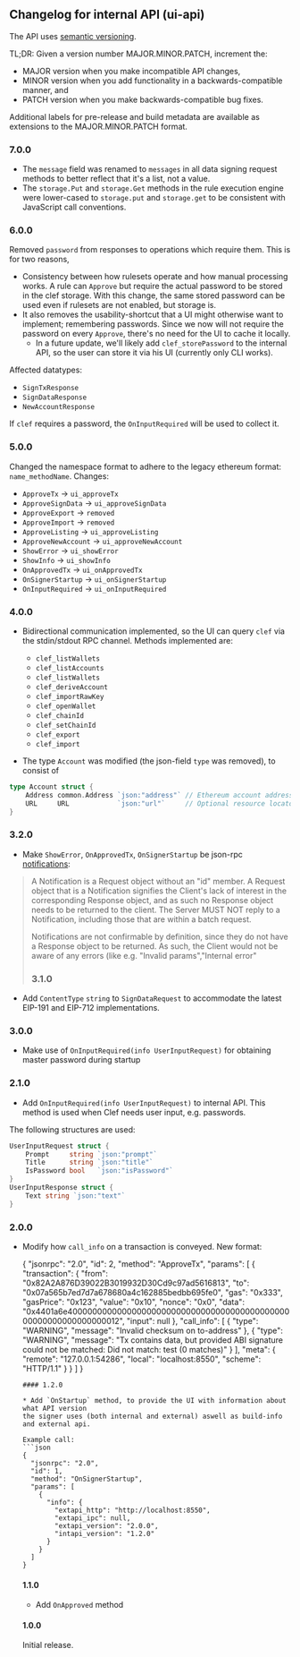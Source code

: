 ## Changelog for internal API (ui-api)

The API uses [semantic versioning](https://semver.org/).

TL;DR: Given a version number MAJOR.MINOR.PATCH, increment the:

-   MAJOR version when you make incompatible API changes,
-   MINOR version when you add functionality in a backwards-compatible manner, and
-   PATCH version when you make backwards-compatible bug fixes.

Additional labels for pre-release and build metadata are available as extensions to the MAJOR.MINOR.PATCH format.

### 7.0.0

-   The `message` field was renamed to `messages` in all data signing request methods to better reflect that it's a list, not a value.
-   The `storage.Put` and `storage.Get` methods in the rule execution engine were lower-cased to `storage.put` and `storage.get` to be consistent with JavaScript call conventions.

### 6.0.0

Removed `password` from responses to operations which require them. This is for two reasons,

-   Consistency between how rulesets operate and how manual processing works. A rule can `Approve` but require the actual password to be stored in the clef storage.
    With this change, the same stored password can be used even if rulesets are not enabled, but storage is.
-   It also removes the usability-shortcut that a UI might otherwise want to implement; remembering passwords. Since we now will not require the
    password on every `Approve`, there's no need for the UI to cache it locally.
    -   In a future update, we'll likely add `clef_storePassword` to the internal API, so the user can store it via his UI (currently only CLI works).

Affected datatypes:

-   `SignTxResponse`
-   `SignDataResponse`
-   `NewAccountResponse`

If `clef` requires a password, the `OnInputRequired` will be used to collect it.

### 5.0.0

Changed the namespace format to adhere to the legacy ethereum format: `name_methodName`. Changes:

-   `ApproveTx` -> `ui_approveTx`
-   `ApproveSignData` -> `ui_approveSignData`
-   `ApproveExport` -> `removed`
-   `ApproveImport`  -> `removed`
-   `ApproveListing`  -> `ui_approveListing`
-   `ApproveNewAccount`  -> `ui_approveNewAccount`
-   `ShowError` -> `ui_showError`
-   `ShowInfo` -> `ui_showInfo`
-   `OnApprovedTx` -> `ui_onApprovedTx`
-   `OnSignerStartup` -> `ui_onSignerStartup`
-   `OnInputRequired` -> `ui_onInputRequired`

### 4.0.0

-   Bidirectional communication implemented, so the UI can query `clef` via the stdin/stdout RPC channel. Methods implemented are:

    -   `clef_listWallets`
    -   `clef_listAccounts`
    -   `clef_listWallets`
    -   `clef_deriveAccount`
    -   `clef_importRawKey`
    -   `clef_openWallet`
    -   `clef_chainId`
    -   `clef_setChainId`
    -   `clef_export`
    -   `clef_import`

-   The type `Account` was modified (the json-field `type` was removed), to consist of

```go
type Account struct {
	Address common.Address `json:"address"` // Ethereum account address derived from the key
	URL     URL            `json:"url"`     // Optional resource locator within a backend
}
```

### 3.2.0

-   Make `ShowError`, `OnApprovedTx`, `OnSignerStartup` be json-rpc [notifications](https://www.jsonrpc.org/specification#notification):

> A Notification is a Request object without an "id" member. A Request object that is a Notification signifies the Client's lack of interest in the corresponding Response object, and as such no Response object needs to be returned to the client. The Server MUST NOT reply to a Notification, including those that are within a batch request.
>
>  Notifications are not confirmable by definition, since they do not have a Response object to be returned. As such, the Client would not be aware of any errors (like e.g. "Invalid params","Internal error"
>
> ### 3.1.0

-   Add `ContentType` `string` to `SignDataRequest` to accommodate the latest EIP-191 and EIP-712 implementations.

### 3.0.0

-   Make use of `OnInputRequired(info UserInputRequest)` for obtaining master password during startup

### 2.1.0

-   Add `OnInputRequired(info UserInputRequest)` to internal API. This method is used when Clef needs user input, e.g. passwords.

The following structures are used:

```go
UserInputRequest struct {
	Prompt     string `json:"prompt"`
	Title      string `json:"title"`
	IsPassword bool   `json:"isPassword"`
}
UserInputResponse struct {
	Text string `json:"text"`
}
```

### 2.0.0

-   Modify how `call_info` on a transaction is conveyed. New format:


    {
      "jsonrpc": "2.0",
      "id": 2,
      "method": "ApproveTx",
      "params": \[
        {
          "transaction": {
            "from": "0x82A2A876D39022B3019932D30Cd9c97ad5616813",
            "to": "0x07a565b7ed7d7a678680a4c162885bedbb695fe0",
            "gas": "0x333",
            "gasPrice": "0x123",
            "value": "0x10",
            "nonce": "0x0",
            "data": "0x4401a6e40000000000000000000000000000000000000000000000000000000000000012",
            "input": null
          },
          "call_info": [
            {
              "type": "WARNING",
              "message": "Invalid checksum on to-address"
            },
            {
              "type": "WARNING",
              "message": "Tx contains data, but provided ABI signature could not be matched: Did not match: test (0 matches)"
            }
          ],
          "meta": {
            "remote": "127.0.0.1:54286",
            "local": "localhost:8550",
            "scheme": "HTTP/1.1"
          }
        }
      ]
    }

        #### 1.2.0

        * Add `OnStartup` method, to provide the UI with information about what API version
        the signer uses (both internal and external) aswell as build-info and external api.

        Example call:
        ```json
        {
          "jsonrpc": "2.0",
          "id": 1,
          "method": "OnSignerStartup",
          "params": [
            {
              "info": {
                "extapi_http": "http://localhost:8550",
                "extapi_ipc": null,
                "extapi_version": "2.0.0",
                "intapi_version": "1.2.0"
              }
            }
          ]
        }

    #### 1.1.0

    -   Add `OnApproved` method

    #### 1.0.0

    Initial release.
